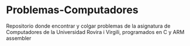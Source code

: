 # Problemas-Computadores
Repositorio donde encontrar y colgar problemas de la asignatura de Computadores de la Universidad Rovira i Virgili, programados en C y ARM assembler
